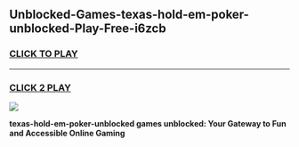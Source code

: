 
## Unblocked-Games-texas-hold-em-poker-unblocked-Play-Free-i6zcb
<h3>
<a href="https://premium76.site?title=texas-hold-em-poker-unblocked&ref=23A">CLICK TO PLAY</a></h3>
<hr>

<h3>
<a href="https://premium76.site?title=texas-hold-em-poker-unblocked&ref=23A">CLICK 2 PLAY</a>
  
</h3>

<a href="https://premium76.site?title=texas-hold-em-poker-unblocked&ref=23A"><img src="https://clearcache.store/games.png"></a>


**texas-hold-em-poker-unblocked games unblocked: Your Gateway to Fun and Accessible Online Gaming**
